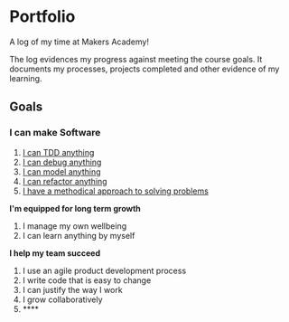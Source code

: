 # Portfolio

A log of my time at Makers Academy!

The log evidences my progress against meeting the course goals. It documents my processes, projects completed and other evidence of my learning.

## Goals

### I can make Software

1. [I can TDD anything](i-can-tdd-anything.md)
2. [I can debug anything](i-can-debug-anything.md)
3. [I can model anything](i-can-model-anything.md)
4. [I can refactor anything](i-can-refactor-anything.md)
5. [I have a methodical approach to solving problems](i-have-a-methodical-approach-to-solving-problems.md)

**I'm equipped for long term growth**

1. I manage my own wellbeing
2. I can learn anything by myself

**I help my team succeed**

1. I use an agile product development process
2. I write code that is easy to change
3. I can justify the way I work
4. I grow collaboratively
5. \*\*\*\*

